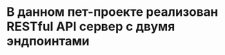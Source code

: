 В данном пет-проекте реализован RESTful API сервер с двумя эндпоинтами   
======================================================================